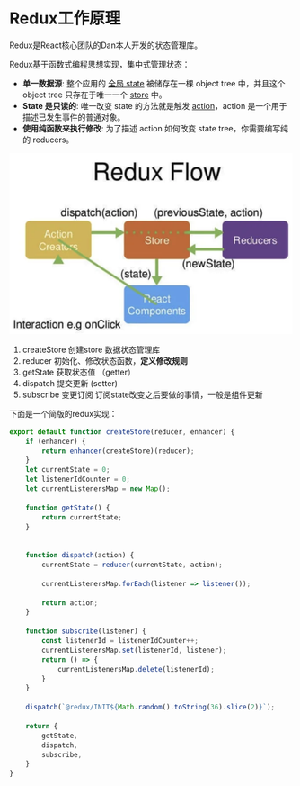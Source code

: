 # Redux工作原理

Redux是React核心团队的Dan本人开发的状态管理库。

Redux基于函数式编程思想实现，集中式管理状态：

* **单一数据源**: 整个应用的 [全局 state](https://cn.redux.js.org/understanding/thinking-in-redux/glossary#state) 被储存在一棵 object tree 中，并且这个 object tree 只存在于唯一一个 [store](https://cn.redux.js.org/understanding/thinking-in-redux/glossary#store) 中。
* **State 是只读的**: 唯一改变 state 的方法就是触发 [action](https://cn.redux.js.org/understanding/thinking-in-redux/glossary)，action 是一个用于描述已发生事件的普通对象。
* **使用纯函数来执行修改**: 为了描述 action 如何改变 state tree，你需要编写纯的 reducers。

![](../../.gitbook/assets/image.png)

1. createStore 创建store 数据状态管理库
2. reducer 初始化、修改状态函数，**定义修改规则**
3. getState 获取状态值 （getter）
4. dispatch 提交更新 (setter)
5. subscribe 变更订阅 订阅state改变之后要做的事情，一般是组件更新

下面是一个简版的redux实现：



```javascript
export default function createStore(reducer, enhancer) {
    if (enhancer) {
        return enhancer(createStore)(reducer);
    }
    let currentState = 0;
    let listenerIdCounter = 0;
    let currentListenersMap = new Map();
    
    function getState() {
        return currentState;
    }
    
    
    function dispatch(action) {
        currentState = reducer(currentState, action);
        
        currentListenersMap.forEach(listener => listener());
        
        return action;
    }
    
    function subscribe(listener) {
        const listenerId = listenerIdCounter++;
        currentListenersMap.set(listenerId, listener);
        return () => {
            currentListenersMap.delete(listenerId);
        }
    }
    
    dispatch(`@redux/INIT${Math.random().toString(36).slice(2)}`);
    
    return {
        getState,
        dispatch,
        subscribe,
    }
}


```
